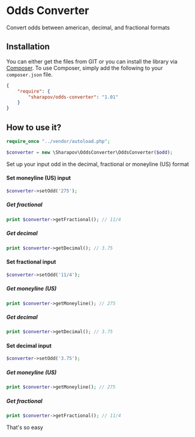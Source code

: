 Odds Converter
======================

Convert odds between american, decimal, and fractional formats

Installation
------------

You can either get the files from GIT or you can install the library via [Composer](getcomposer.org). To use Composer, simply add the following to your `composer.json` file.

```json
{
    "require": {
        "sharapov/odds-converter": "1.01"
    }
}
```

How to use it?
--------------

```php
require_once "../vendor/autoload.php";

$converter = new \Sharapov\OddsConverter\OddsConverter($odd);
```

Set up your input odd in the decimal, fractional or moneyline (US) format

#### Set moneyline (US) input
```php
$converter->setOdd('275');
```

##### Get fractional
```php
print $converter->getFractional(); // 11/4
```

##### Get decimal
```php
print $converter->getDecimal(); // 3.75
```


#### Set fractional input
```php
$converter->setOdd('11/4');
```

##### Get moneyline (US)
```php
print $converter->getMoneyline(); // 275
```

##### Get decimal
```php
print $converter->getDecimal(); // 3.75
```

#### Set decimal input
```php
$converter->setOdd('3.75');
```

##### Get moneyline (US)
```php
print $converter->getMoneyline(); // 275
```

##### Get fractional
```php
print $converter->getFractional(); // 11/4
```

That's so easy